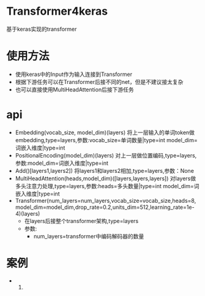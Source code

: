 # Transformer4keras
基于keras实现的transformer
# 使用方法
  - 使用keras中的Input作为输入连接到Transformer
  - 根据下游任务可以在Transformer后接不同的net，但是不建议接太复杂
  - 也可以直接使用MultiHeadAttention后接下游任务
# api
  - Embedding(vocab_size, model_dim)(layers) 将上一层输入的单词token做embedding,type=layers,参数:vocab_size=单词数量|type=int model_dim=词嵌入维度|type=int
  - PositionalEncoding(model_dim)(layers) 对上一层做位置编码,type=layers,参数:model_dim=词嵌入维度|type=int
  - Add()[layers1,layers2]) 将layers1和layers2相加,type=layers,参数：None
  - MultiHeadAttention(heads,model_dim)([layers,layers,layers]) 对layers做多头注意力处理,type=layers,参数:heads=多头数量|type=int model_dim=词嵌入维度|type=int
  - Transformer(num_layers=num_layers,vocab_size=vocab_size,heads=8,model_dim=model_dim,drop_rate=0.2,units_dim=512,learning_rate=1e-4)(layers)
    - 在layers后接整个transformer架构,type=layers 
    - 参数:
      - num_layers=transformer中编码解码器的数量
# 案例
  - 1.
